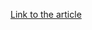 [Link to the article](https://esentire.com/blog/esentire-threat-intelligence-malware-analysis-mars-stealer)
